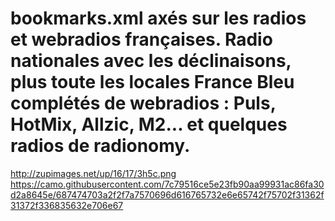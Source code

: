# bookmarks.xml axés sur les radios et webradios françaises. Radio nationales avec les déclinaisons, plus toute les locales France Bleu complétés de webradios : Puls, HotMix, Allzic, M2... et quelques radios de radionomy.

http://zupimages.net/up/16/17/3h5c.png
https://camo.githubusercontent.com/7c79516ce5e23fb90aa99931ac86fa30d2a8645e/687474703a2f2f7a7570696d616765732e6e65742f75702f31362f31372f336835632e706e67
